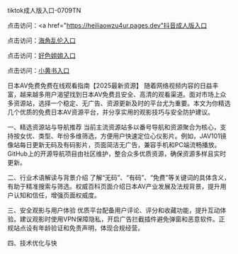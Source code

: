 
 tiktok成人版入口-0709TN

点击访问：<a href="https://heiliaowzu4ur.pages.dev"抖音成人版入口</a>

点击访问：<a href="https://heiliaoow5kzm.pages.dev">海角乱伦入口</a>

点击访问：<a href="https://heiliaozj3tjd.pages.dev">好色姐姐入口</a>

点击访问：<a href="https://heiliaoga6s9v.pages.dev">小黄书入口</a>


日本AV免费免费在线观看指南【2025最新资源】
随着网络视频内容的日益丰富，越来越多用户渴望找到日本AV免费且安全、高清的观看渠道。面对市场上众多资源站，选择一个稳定、无广告、资源更新及时的平台尤为重要。本文为你精选几个优质的免费日本AV资源平台，并分享实用的观影技巧与安全防护建议。

一、精选资源站与导航推荐
当前主流资源站多以番号导航和资源聚合为核心，支持按女优、类型、年份多维筛选，方便用户快速定位心仪影片。例如，JAV101镜像站每日更新无码及有码影片，页面简洁无广告，兼容手机和PC端流畅播放。GitHub上的开源导航项目由社区维护，整合众多优质资源，确保资源多样且实时更新。

二、行业术语解读与背景介绍
了解“无码”、“有码”、“免费”等关键词的具体含义，有助于精准搜索与筛选。权威百科页面介绍日本AV产业发展及法规背景，提升用户认知和信任，增强页面权威度。

三、安全观影与用户体验
优质平台配备用户评论、评分和收藏功能，提升互动体验。建议观影时使用VPN保障隐私，开启广告拦截插件避免弹窗和恶意软件。正规站点设有年龄验证和免责声明，体现合规经营。

四、技术优化与快



<span style="display:none;">[Canonical link]( https://github.com/dtn20250709/88888 ）</span>
